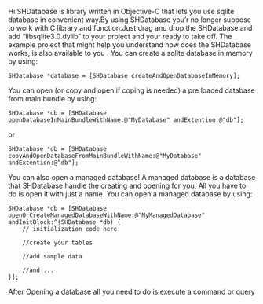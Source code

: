 Hi
SHDatabase is library written in Objective-C that lets you use sqlite database in convenient way.By using SHDatabase you’r no longer suppose to work with C library and function.Just drag and drop the SHDatabase and add “libsqlite3.0.dylib” to your project and your ready to take off.
The example project that might help you understand how does the SHDatabase works, is also available to you .
You can create a sqlite database in memory by using:

    SHDatabase *database = [SHDatabase createAndOpenDatabaseInMemory];
You can open (or copy and open if coping is needed) a pre loaded database from main bundle by using:

    SHDatabase *db = [SHDatabase openDatabaseInMainBundleWithName:@"MyDatabase" andExtention:@"db"];
or

    SHDatabase *db = [SHDatabase copyAndOpenDatabaseFromMainBundleWithName:@"MyDatabase" andExtention:@“db"];
You can also open a managed database!
A managed database is a database that SHDatabase handle the creating and opening for you, All you have to do is open it with just a name.
You can open a managed database by using:

    SHDatabase *db = [SHDatabase openOrCreateManagedDatabaseWithName:@"MyManagedDatabase" andInitBlock:^(SHDatabase *db) {
        // initialization code here
        
        //create your tables
        
        //add sample data
        
        //and ...
    }];

After Opening a database all you need to do is execute a command or query
